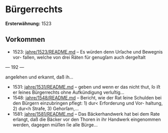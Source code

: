 # Bürgerrechts

**Ersterwähnung:** 1523

## Vorkommen
- 1523: [jahre/1523/README.md](../jahre/1523/README.md) – Es würden denn Urſache und Bewegnis vor-
fallen, welche von drei Räten für genugſam auch dergeſtalt


— 192 —

angeſehen und erkannt, daß ih...
- 1531: [jahre/1531/README.md](../jahre/1531/README.md) – geben und
wenn er das nicht thut, ſo iſt er ſeines Bürgerrechts ohne
Aufkündigung verluſtig...
- 1548: [jahre/1548/README.md](../jahre/1548/README.md) – Bericht, wie der Rat ſeine Schulden bei den Bürgern
einzubringen pflegt: 1) dur< Erforderung und Vor-
haltung, 2) dur<h Strafe, 3) Gehorſam,...
- 1581: [jahre/1581/README.md](../jahre/1581/README.md) – Das Bäckerhandwerk hat bei dem Rate erlangt, daß
die Bäcker vor den Thoren in ihr Handwerk eingenommen
werden, dagegen müſſen ſie alle Bürge...

